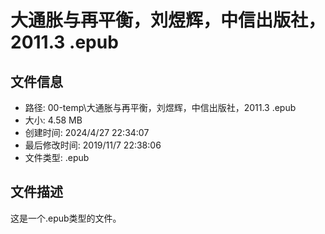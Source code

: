 ﻿# 大通胀与再平衡，刘煜辉，中信出版社，2011.3 .epub

## 文件信息
- 路径: 00-temp\大通胀与再平衡，刘煜辉，中信出版社，2011.3 .epub
- 大小: 4.58 MB
- 创建时间: 2024/4/27 22:34:07
- 最后修改时间: 2019/11/7 22:38:06
- 文件类型: .epub

## 文件描述
这是一个.epub类型的文件。

